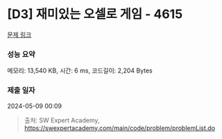 # [D3] 재미있는 오셀로 게임 - 4615 

[문제 링크](https://swexpertacademy.com/main/code/problem/problemDetail.do?contestProbId=AWQmA4uK8ygDFAXj) 

### 성능 요약

메모리: 13,540 KB, 시간: 6 ms, 코드길이: 2,204 Bytes

### 제출 일자

2024-05-09 00:09



> 출처: SW Expert Academy, https://swexpertacademy.com/main/code/problem/problemList.do